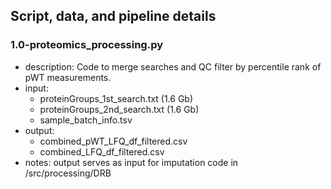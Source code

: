 ## Script, data, and pipeline details

### 1.0-proteomics_processing.py
- description: Code to merge searches and QC filter by percentile rank of pWT measurements.
- input:
    - proteinGroups_1st_search.txt (1.6 Gb)
    - proteinGroups_2nd_search.txt (1.6 Gb)
    - sample_batch_info.tsv
- output:
    - combined_pWT_LFQ_df_filtered.csv
    - combined_LFQ_df_filtered.csv
- notes: output serves as input for imputation code in /src/processing/DRB